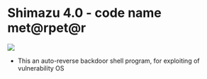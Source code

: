 # Shimazu 4.0 - code name met@rpet@r
![](https://github.com/nu11secur1ty/sh1mazu/blob/master/logo/shimazu.jpg)

- This an auto-reverse backdoor shell program, for exploiting of vulnerability OS



